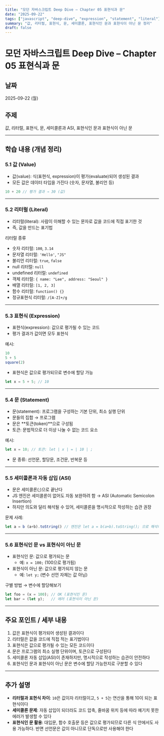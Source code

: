 ```yaml
---
title: "모던 자바스크립트 Deep Dive – Chapter 05 표현식과 문"
date: "2025-09-22"
tags: ["javascript", "deep-dive", "expression", "statement", "literal"]
summary: "값, 리터럴, 표현식, 문, 세미콜론, 표현식인 문과 표현식이 아닌 문 정리"
draft: false
---
```


# 모던 자바스크립트 Deep Dive – Chapter 05 표현식과 문

## 날짜
2025-09-22 (월)

## 주제
값, 리터럴, 표현식, 문, 세미콜론과 ASI, 표현식인 문과 표현식이 아닌 문

---

## 학습 내용 (개념 정리)

### 5.1 값 (Value)
- 값(value): 식(표현식, expression)이 평가(evaluate)되어 생성된 결과  
- 모든 값은 데이터 타입을 가진다 (숫자, 문자열, 불리언 등)  

```js 
10 + 20 // 평가 결과 → 30 (값) 
```

---

### 5.2 리터럴 (Literal)
- 리터럴(literal): 사람이 이해할 수 있는 문자로 값을 코드에 직접 표기한 것  
- 즉, 값을 만드는 표기법  

리터럴 종류  
- 숫자 리터럴: `100`, `3.14`  
- 문자열 리터럴: `'Hello'`, `"JS"`  
- 불리언 리터럴: `true`, `false`  
- null 리터럴: `null`  
- undefined 리터럴: `undefined`  
- 객체 리터럴: `{ name: "Lee", address: "Seoul" }`  
- 배열 리터럴: `[1, 2, 3]`  
- 함수 리터럴: `function() {}`  
- 정규표현식 리터럴: `/[A-Z]+/g`  

---

### 5.3 표현식 (Expression)
- 표현식(expression): 값으로 평가될 수 있는 코드  
- 평가 결과가 값이면 모두 표현식  

예시:  
```js 
10   
5 + 5 
square(2) 
```  

- 표현식은 값으로 평가되므로 변수에 할당 가능  

```js 
let x = 5 + 5; // 10 
```

---

### 5.4 문 (Statement)
- 문(statement): 프로그램을 구성하는 기본 단위, 최소 실행 단위  
- 문들의 집합 → 프로그램  
- 문은 **토큰(token)**으로 구성됨  
- 토큰: 문법적으로 더 이상 나눌 수 없는 코드 요소  

예시:  
```js 
let x = 10; // 토큰: let | x | = | 10 | ; 
```

- 문 종류: 선언문, 할당문, 조건문, 반복문 등  

---

### 5.5 세미콜론과 자동 삽입 (ASI)
- 문은 세미콜론(;)으로 끝난다  
- JS 엔진은 세미콜론이 없어도 자동 보완하려 함 → ASI (Automatic Semicolon Insertion)  
- 하지만 의도와 달리 해석될 수 있어, 세미콜론을 명시적으로 작성하는 습관 권장  

문제 사례:  
```js 
let a = b (a+b).toString() // 엔진은 let a = b(a+b).toString(); 으로 해석하려 시도 → 에러 
```

---

### 5.6 표현식인 문 vs 표현식이 아닌 문
- 표현식인 문: 값으로 평가되는 문  
  - 예: `x = 100;` (100으로 평가됨)  
- 표현식이 아닌 문: 값으로 평가되지 않는 문  
  - 예: `let y;` (변수 선언 자체는 값 아님)  

구별 방법 → 변수에 할당해보기  
```js 
let foo = (x = 100); // OK (표현식인 문)  
let bar = (let y);   // 에러 (표현식이 아닌 문) 
```

---

## 주요 포인트 / 세부 내용
1. 값은 표현식이 평가되어 생성된 결과이다  
2. 리터럴은 값을 코드에 직접 적는 표기법이다  
3. 표현식은 값으로 평가될 수 있는 모든 코드이다  
4. 문은 프로그램의 최소 실행 단위이며, 토큰으로 구성된다  
5. 세미콜론 자동 삽입(ASI)이 존재하지만, 명시적으로 작성하는 습관이 안전하다  
6. 표현식인 문과 표현식이 아닌 문은 변수에 할당 가능한지로 구분할 수 있다  

---

## 추가 설명
- **리터럴과 표현식 차이**: `10`은 값이자 리터럴이고, `5 + 5`는 연산을 통해 10이 되는 표현식이다  
- **세미콜론 문제**: 자동 삽입이 되더라도 코드 압축, 줄바꿈 위치 등에 따라 예기치 못한 에러가 발생할 수 있다  
- **표현식인 문 활용**: 대입문, 함수 호출문 등은 값으로 평가되므로 다른 식 안에서도 사용 가능하다. 반면 선언문은 값이 아니므로 단독으로만 사용해야 한다  
